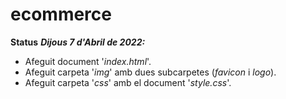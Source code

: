 # ecommerce
__Status__
  **_Dijous 7 d'Abril de 2022:_**
  - Afeguit document '_index.html_'.
  - Afeguit carpeta '_img_' amb dues subcarpetes (_favicon_ i _logo_).
  - Afeguit carpeta '_css_' amb el document '_style.css_'.
